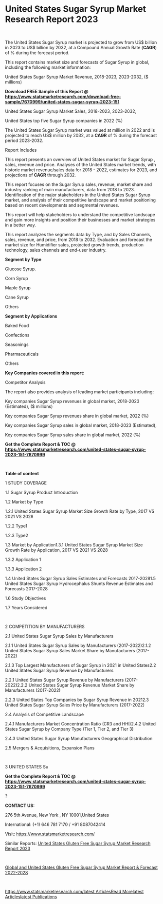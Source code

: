 <h1>United States Sugar Syrup Market Research Report 2023</h1><br/><p>The United States Sugar Syrup market is projected to grow from US$ billion in 2023 to US$ billion by 2032, at a Compound Annual Growth Rate (<strong>CAGR</strong>) of % during the forecast period.</p>
 
 
 
 <p>This report contains market size and forecasts of Sugar Syrup in global, including the following market information:</p>
 
 
 
 <p>United States Sugar Syrup Market Revenue, 2018-2023, 2023-2032, ($ millions)</p>
 
 
 
 <p><strong>Download FREE Sample of this Report @ <a href="https://www.statsmarketresearch.com/download-free-sample/7670999/united-states-sugar-syrup-2023-151">https://www.statsmarketresearch.com/download-free-sample/7670999/united-states-sugar-syrup-2023-151</a></strong></p>
 
 
 
 <p>United States Sugar Syrup Market Sales, 2018-2023, 2023-2032,</p>
 
 
 
 <p>United States top five Sugar Syrup companies in 2022 (%)</p>
 
 
 
 <p>The United States Sugar Syrup market was valued at million in 2022 and is projected to reach US$ million by 2032, at a <strong>CAGR</strong> of % during the forecast period 2023-2032.</p>
 
 
 
 <p>Report Includes</p>
 
 
 
 <p>This report presents an overview of United States market for Sugar Syrup , sales, revenue and price. Analyses of the United States market trends, with historic market revenue/sales data for 2018 - 2022, estimates for 2023, and projections of <strong>CAGR</strong> through 2032.</p>
 
 
 
 <p>This report focuses on the Sugar Syrup sales, revenue, market share and industry ranking of main manufacturers, data from 2018 to 2023. Identification of the major stakeholders in the United States Sugar Syrup market, and analysis of their competitive landscape and market positioning based on recent developments and segmental revenues.</p>
 
 
 
 <p>This report will help stakeholders to understand the competitive landscape and gain more insights and position their businesses and market strategies in a better way.</p>
 
 
 
 <p>This report analyzes the segments data by Type, and by Sales Channels, sales, revenue, and price, from 2018 to 2032. Evaluation and forecast the market size for Humidifier sales, projected growth trends, production technology, sales channels and end-user industry.</p>
 
 
 
 <p><strong>Segment by Type</strong></p>
 
 
 
 <p>Glucose Syrup.</p>
 
 
 
 <p>Corn Syrup</p>
 
 
 
 <p>Maple Syrup</p>
 
 
 
 <p>Cane Syrup</p>
 
 
 
 <p>Others</p>
 
 
 
 <p><strong>Segment <strong><strong>by Applications</strong></strong></strong></p>
 
 
 
 <p>Baked Food</p>
 
 
 
 <p>Confections</p>
 
 
 
 <p>Seasonings</p>
 
 
 
 <p>Pharmaceuticals</p>
 
 
 
 <p>Others</p>
 
 
 
 <p><strong>Key Companies covered in this report:</strong></p>
 
 
 
 <p>Competitor Analysis</p>
 
 
 
 <p>The report also provides analysis of leading market participants including:</p>
 
 
 
 <p>Key companies Sugar Syrup revenues in global market, 2018-2023 (Estimated), ($ millions)</p>
 
 
 
 <p>Key companies Sugar Syrup revenues share in global market, 2022 (%)</p>
 
 
 
 <p>Key companies Sugar Syrup sales in global market, 2018-2023 (Estimated),</p>
 
 
 
 <p>Key companies Sugar Syrup sales share in global market, 2022 (%)</p>
 
 
 
 <div><b>Get the Complete Report & TOC @ <a href="https://www.statsmarketresearch.com/united-states-sugar-syrup-2023-151-7670999">https://www.statsmarketresearch.com/united-states-sugar-syrup-2023-151-7670999</a></b></div>
 
 
 
 <p><br />
 
 <b>Table of content</b></p>
 
 
 
 <p>1 STUDY COVERAGE<br />
 
 1.1 Sugar Syrup Product Introduction<br />
 
 1.2 Market by Type<br />
 
 1.2.1 United States Sugar Syrup Market Size Growth Rate by Type, 2017 VS 2021 VS 2028<br />
 
 1.2.2 Type1<br />
 
 1.2.3 Type2<br />
 
 1.3 Market by Application1.3.1 United States Sugar Syrup Market Size Growth Rate by Application, 2017 VS 2021 VS 2028<br />
 
 1.3.2 Application 1<br />
 
 1.3.3 Application 2<br />
 
 1.4 United States Sugar Syrup Sales Estimates and Forecasts 2017-20281.5 United States Sugar Syrup Hydrocephalus Shunts Revenue Estimates and Forecasts 2017-2028<br />
 
 1.6 Study Objectives<br />
 
 1.7 Years Considered<br />
 
 <br />
 
 2 COMPETITION BY MANUFACTURERS<br />
 
 2.1 United States Sugar Syrup Sales by Manufacturers<br />
 
 2.1.1 United States Sugar Syrup Sales by Manufacturers (2017-2022)2.1.2 United States Sugar Syrup Sales Market Share by Manufacturers (2017-2022)<br />
 
 2.1.3 Top Largest Manufacturers of Sugar Syrup in 2021 in United States2.2 United States Sugar Syrup Revenue by Manufacturers<br />
 
 2.2.1 United States Sugar Syrup Revenue by Manufacturers (2017-2022)2.2.2 United States Sugar Syrup Revenue Market Share by Manufacturers (2017-2022)<br />
 
 2.2.3 United States Top Companies by Sugar Syrup Revenue in 20212.3 United States Sugar Syrup Sales Price by Manufacturers (2017-2022)<br />
 
 2.4 Analysis of Competitive Landscape<br />
 
 2.4.1 Manufacturers Market Concentration Ratio (CR3 and HHI)2.4.2 United States Sugar Syrup by Company Type (Tier 1, Tier 2, and Tier 3)<br />
 
 2.4.3 United States Sugar Syrup Manufacturers Geographical Distribution<br />
 
 2.5 Mergers & Acquisitions, Expansion Plans<br />
 
 <br />
 
 3 UNITED STATES Su</p>
 
 
 
 <div><b>Get the Complete Report & TOC @ <a href="https://www.statsmarketresearch.com/united-states-sugar-syrup-2023-151-7670999">https://www.statsmarketresearch.com/united-states-sugar-syrup-2023-151-7670999</a></b></div>
 
 
 
 <p>? </p>
 
 
 
 <p><b>CONTACT US:</b><br />
 
 276 5th Avenue, New York , NY 10001,United States<br />
 
 International: (+1) 646 781 7170 / +91 8087042414<br />
 
 Visit: <a href="https://www.statsmarketresearch.com/">https://www.statsmarketresearch.com/</a><br />
 
 Similar Reports: <a href="https://www.statsmarketresearch.com/united-states-sugar-syrup-2023-151-7670999">United States Gluten Free Sugar Syrup Market Research Report 2023</a><br />
 
 <br />
 
 <a href="https://www.statsmarketresearch.com/united-states-sugar-syrup-2023-151-7670999">Global and United States Gluten Free Sugar Syrup Market Report & Forecast 2022-2028</a><br />
 
 <br />
 
 <a href="https://gyeongbokgung.com">https://www.statsmarketresearch.com/</a><a href="https://hallyeomaritime.com">latest Articles</a><a href="https://jingwansa.com">Read More</a><a href="https://nguoiviet.jp/">latest Articles</a><a href="https://www.intelmarketresearch.com/">latest Publications</a></p>